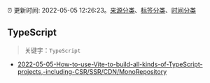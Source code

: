 :alarm_clock: 更新时间: 2022-05-05 12:26:23。[来源分类](../README.md)、[标签分类](../TAGS.md)、[时间分类](../TIMELINE.md)

## TypeScript


> 关键字：`TypeScript`



- [2022-05-05-How-to-use-Vite-to-build-all-kinds-of-TypeScript-projects,-including-CSR/SSR/CDN/MonoRepository](https://www.v2ex.com/t/850995) 